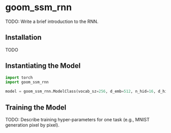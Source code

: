 # goom_ssm_rnn

TODO: Write a brief introduction to the RNN.

## Installation

TODO


## Instantiating the Model

```python
import torch
import goom_ssm_rnn

model = goom_ssm_rnn.ModelClass(vocab_sz=256, d_emb=512, n_hid=16, d_hid=32, n_res=8)
```

## Training the Model

TODO: Describe training hyper-parameters for one task (e.g., MNIST generation pixel by pixel).

